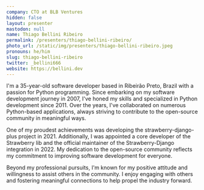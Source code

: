 ```yaml
---
company: CTO at BLB Ventures
hidden: false
layout: presenter
mastodon: null
name: Thiago Bellini Ribeiro
permalink: /presenters/thiago-bellini-ribeiro/
photo_url: /static/img/presenters/thiago-bellini-ribeiro.jpeg
pronouns: he/him
slug: thiago-bellini-ribeiro
twitter: _bellini666
website: https://bellini.dev
---
```


I'm a 35-year-old software developer based in Ribeirão Preto, Brazil with a passion for Python programming. Since embarking on my software development journey in 2007, I've honed my skills and specialized in Python development since 2011. Over the years, I've collaborated on numerous Python-based applications, always striving to contribute to the open-source community in meaningful ways.

One of my proudest achievements was developing the strawberry-django-plus project in 2021. Additionally, I was appointed a core developer of the Strawberry lib and the official maintainer of the Strawberry-Django integration in 2022. My dedication to the open-source community reflects my commitment to improving software development for everyone.

Beyond my professional pursuits, I'm known for my positive attitude and willingness to assist others in the community. I enjoy engaging with others and fostering meaningful connections to help propel the industry forward.
